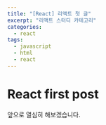 ```yaml
---
title: "[React] 리액트 첫 글"
excerpt: "리액트 스터디 카테고리"
categories:
  - react
tags:
  - javascript
  - html
  - react
---
```


# React first post

앞으로 열심히 해보겠습니다.

